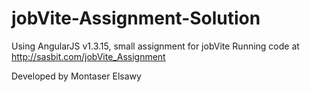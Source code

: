 # jobVite-Assignment-Solution
Using AngularJS v1.3.15, small assignment for jobVite
Running code at http://sasbit.com/jobVite_Assignment

Developed by Montaser Elsawy
